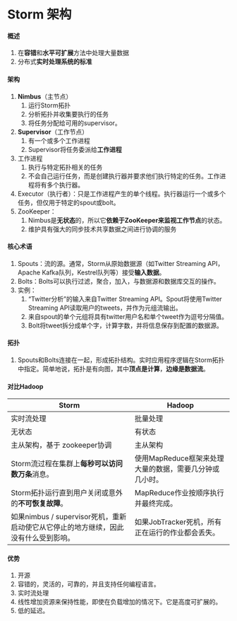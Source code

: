 # Storm 架构



#### 概述

1. 在**容错**和**水平可扩展**方法中处理大量数据
2. 分布式**实时处理系统的标准**



#### 架构

1. **Nimbus**（主节点）
   1. 运行Storm拓扑
   2. 分析拓扑并收集要执行的任务
   3. 将任务分配给可用的supervisor。
2. **Supervisor**（工作节点）
   1. 有一个或多个工作进程
   2. Supervisor将任务委派给**工作进程**
3. 工作进程
   1. 执行与特定拓扑相关的任务
   2. 不会自己运行任务，而是创建执行器并要求他们执行特定的任务。工作进程将有多个执行器。
4. Executor（执行者）：只是工作进程产生的单个线程。执行器运行一个或多个任务，但仅用于特定的spout或bolt。
5. ZooKeeper：
   1. Nimbus是**无状态**的，所以它**依赖于ZooKeeper来监视工作节点**的状态。
   2. 维护具有强大的同步技术共享数据之间进行协调的服务



#### 核心术语

1. Spouts：流的源。通常，Storm从原始数据源（如Twitter Streaming API，Apache Kafka队列，Kestrel队列等）接受**输入数据**。
2. Bolts：Bolts可以执行过滤，聚合，加入，与数据源和数据库交互的操作。
3. 实例：
   1. “Twitter分析”的输入来自Twitter Streaming API。Spout将使用Twitter Streaming API读取用户的tweets，并作为元组流输出。
   2. 来自spout的单个元组将具有twitter用户名和单个tweet作为逗号分隔值。
   3. Bolt将tweet拆分成单个字，计算字数，并将信息保存到配置的数据源。

#### 拓扑

1. Spouts和Bolts连接在一起，形成拓扑结构。实时应用程序逻辑在Storm拓扑中指定。简单地说，拓扑是有向图，其中**顶点是计算**，**边缘是数据流**。

#### 对比Hadoop

| Storm                                                        | Hadoop                                                  |
| ------------------------------------------------------------ | ------------------------------------------------------- |
| 实时流处理                                                   | 批量处理                                                |
| 无状态                                                       | 有状态                                                  |
| 主从架构，基于 zookeeper协调                                 | 主从架构                                                |
| Storm流过程在集群上**每秒可以访问数万条**消息。              | 使用MapReduce框架来处理大量的数据，需要几分钟或几小时。 |
| Storm拓扑运行直到用户关闭或意外的**不可恢复故障**。          | MapReduce作业按顺序执行并最终完成。                     |
| 如果nimbus / supervisor死机，重新启动使它从它停止的地方继续，因此没有什么受到影响。 | 如果JobTracker死机，所有正在运行的作业都会丢失。        |



#### 优势

1. 开源
2. 容错的，灵活的，可靠的，并且支持任何编程语言。
3. 实时流处理
4. 线性增加资源来保持性能，即使在负载增加的情况下。它是高度可扩展的。
5. 低的延迟。